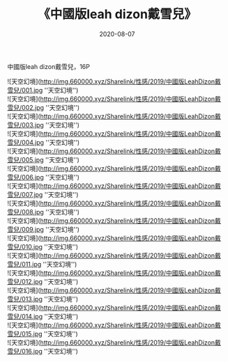 ﻿---
layout: post
title:  《中國版leah dizon戴雪兒》
date:   2020-08-07
img: http://img.660000.xyz/Sharelink/性感/2019/中國版LeahDizon戴雪兒/000.jpg
categories: [美女, 性感, 泳衣]
---

中國版leah dizon戴雪兒，16P

![天空幻境](http://img.660000.xyz/Sharelink/性感/2019/中國版LeahDizon戴雪兒/001.jpg ''天空幻境'') <br>
![天空幻境](http://img.660000.xyz/Sharelink/性感/2019/中國版LeahDizon戴雪兒/002.jpg ''天空幻境'') <br>
![天空幻境](http://img.660000.xyz/Sharelink/性感/2019/中國版LeahDizon戴雪兒/003.jpg ''天空幻境'') <br>
![天空幻境](http://img.660000.xyz/Sharelink/性感/2019/中國版LeahDizon戴雪兒/004.jpg ''天空幻境'') <br>
![天空幻境](http://img.660000.xyz/Sharelink/性感/2019/中國版LeahDizon戴雪兒/005.jpg ''天空幻境'') <br>
![天空幻境](http://img.660000.xyz/Sharelink/性感/2019/中國版LeahDizon戴雪兒/006.jpg ''天空幻境'') <br>
![天空幻境](http://img.660000.xyz/Sharelink/性感/2019/中國版LeahDizon戴雪兒/007.jpg ''天空幻境'') <br>
![天空幻境](http://img.660000.xyz/Sharelink/性感/2019/中國版LeahDizon戴雪兒/008.jpg ''天空幻境'') <br>
![天空幻境](http://img.660000.xyz/Sharelink/性感/2019/中國版LeahDizon戴雪兒/009.jpg ''天空幻境'') <br>
![天空幻境](http://img.660000.xyz/Sharelink/性感/2019/中國版LeahDizon戴雪兒/010.jpg ''天空幻境'') <br>
![天空幻境](http://img.660000.xyz/Sharelink/性感/2019/中國版LeahDizon戴雪兒/011.jpg ''天空幻境'') <br>
![天空幻境](http://img.660000.xyz/Sharelink/性感/2019/中國版LeahDizon戴雪兒/012.jpg ''天空幻境'') <br>
![天空幻境](http://img.660000.xyz/Sharelink/性感/2019/中國版LeahDizon戴雪兒/013.jpg ''天空幻境'') <br>
![天空幻境](http://img.660000.xyz/Sharelink/性感/2019/中國版LeahDizon戴雪兒/014.jpg ''天空幻境'') <br>
![天空幻境](http://img.660000.xyz/Sharelink/性感/2019/中國版LeahDizon戴雪兒/015.jpg ''天空幻境'') <br>
![天空幻境](http://img.660000.xyz/Sharelink/性感/2019/中國版LeahDizon戴雪兒/016.jpg ''天空幻境'') <br>
